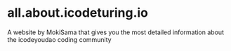 # all.about.icodeturing.io
A website by MokiSama that gives you the most detailed information about the icodeyoudao coding community
